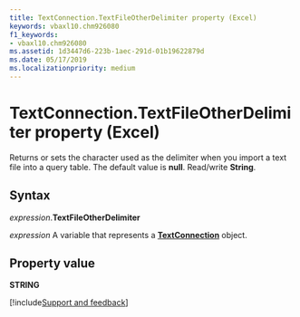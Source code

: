 ```yaml
---
title: TextConnection.TextFileOtherDelimiter property (Excel)
keywords: vbaxl10.chm926080
f1_keywords:
- vbaxl10.chm926080
ms.assetid: 1d3447d6-223b-1aec-291d-01b19622879d
ms.date: 05/17/2019
ms.localizationpriority: medium
---
```



# TextConnection.TextFileOtherDelimiter property (Excel)

Returns or sets the character used as the delimiter when you import a text file into a query table. The default value is **null**. Read/write **String**.


## Syntax

_expression_.**TextFileOtherDelimiter**

_expression_ A variable that represents a **[TextConnection](Excel.TextConnection.md)** object.


## Property value

**STRING**



[!include[Support and feedback](~/includes/feedback-boilerplate.md)]